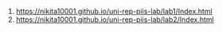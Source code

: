 1) https://nikita10001.github.io/uni-rep-piis-lab/lab1/Index.html
2) https://nikita10001.github.io/uni-rep-piis-lab/lab2/Index.html
